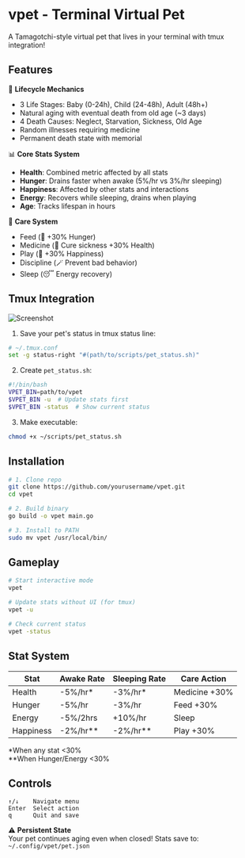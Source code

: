 # vpet - Terminal Virtual Pet

A Tamagotchi-style virtual pet that lives in your terminal with tmux integration!

## Features

🖤 **Lifecycle Mechanics**  
- 3 Life Stages: Baby (0-24h), Child (24-48h), Adult (48h+)
- Natural aging with eventual death from old age (~3 days)
- 4 Death Causes: Neglect, Starvation, Sickness, Old Age
- Random illnesses requiring medicine
- Permanent death state with memorial

📊 **Core Stats System**  
- **Health**: Combined metric affected by all stats
- **Hunger**: Drains faster when awake (5%/hr vs 3%/hr sleeping)
- **Happiness**: Affected by other stats and interactions  
- **Energy**: Recovers while sleeping, drains when playing
- **Age**: Tracks lifespan in hours

💊 **Care System**  
- Feed (🍗 +30% Hunger)
- Medicine (💊 Cure sickness +30% Health) 
- Play (🎾 +30% Happiness)
- Discipline (🪄 Prevent bad behavior)
- Sleep (😴 Energy recovery)

## Tmux Integration

![Screenshot](tmux-pet-example.png)

1. Save your pet's status in tmux status line:
```bash
# ~/.tmux.conf
set -g status-right "#(path/to/scripts/pet_status.sh)"
```

2. Create `pet_status.sh`:
```bash
#!/bin/bash
VPET_BIN=path/to/vpet
$VPET_BIN -u  # Update stats first
$VPET_BIN -status  # Show current status
```

3. Make executable:
```bash
chmod +x ~/scripts/pet_status.sh
```

## Installation

```bash
# 1. Clone repo
git clone https://github.com/yourusername/vpet.git
cd vpet

# 2. Build binary
go build -o vpet main.go

# 3. Install to PATH
sudo mv vpet /usr/local/bin/
```

## Gameplay

```bash
# Start interactive mode
vpet

# Update stats without UI (for tmux)
vpet -u

# Check current status
vpet -status
```

## Stat System

| Stat      | Awake Rate | Sleeping Rate | Care Action   |
|-----------|------------|---------------|---------------|
| Health    | -5%/hr*    | -3%/hr*       | Medicine +30% |
| Hunger    | -5%/hr     | -3%/hr        | Feed +30%     |
| Energy    | -5%/2hrs   | +10%/hr       | Sleep         |
| Happiness | -2%/hr**   | -2%/hr**      | Play +30%     |

*When any stat <30%  
**When Hunger/Energy <30%

## Controls

```
↑/↓    Navigate menu  
Enter  Select action  
q      Quit and save
```

⚠️ **Persistent State**  
Your pet continues aging even when closed! Stats save to:  
`~/.config/vpet/pet.json`
